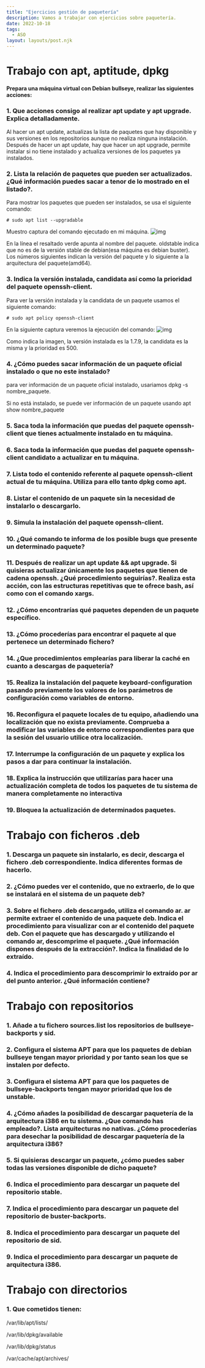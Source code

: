 ```yaml
---
title: "Ejercicios gestión de paquetería"
description: Vamos a trabajar con ejercicios sobre paquetería.
date: 2022-10-18
tags:
  - ASO
layout: layouts/post.njk
---
```



# Trabajo con apt, aptitude, dpkg
#### Prepara una máquina virtual con Debian bullseye, realizar las siguientes acciones:

### 1. Que acciones consigo al realizar apt update y apt upgrade. Explica detalladamente.

Al hacer un apt update, actualizas la lista de paquetes que hay disponible y sus versiones en los repositorios aunque no realiza ninguna instalación.
Después de hacer un apt update, hay que hacer un apt upgrade, permite instalar si no tiene instalado y actualiza versiones de los paquetes ya instalados.

### 2. Lista la relación de paquetes que pueden ser actualizados. ¿Qué información puedes sacar a tenor de lo mostrado en el listado?.

Para mostrar los paquetes que pueden ser instalados, se usa el siguiente comando:

```diff-js
# sudo apt list --upgradable
```
Muestro captura del comando ejecutado en mi máquina.
![img](/img/ASO-P3.1.png)

En la línea el resaltado verde apunta al nombre del paquete. oldstable indica que no es de la versión stable de debian(esa máquina es debian buster). Los números siguientes indican la versión del paquete y lo siguiente a la arquitectura del paquete(amd64).

### 3. Indica la versión instalada, candidata así como la prioridad del paquete openssh-client.

Para ver la versión instalada y la candidata de un paquete usamos el siguiente comando: 
```diff-js
# sudo apt policy openssh-client
```
En la siguiente captura veremos la ejecución del comando:
![img](/img/ASO-P3.2.png)

Como indica la imagen, la versión instalada es la 1.7.9, la candidata es la misma y la prioridad es 500. 

### 4. ¿Cómo puedes sacar información de un paquete oficial instalado o que no este instalado?

para ver información de un paquete oficial instalado, usariamos dpkg -s nombre_paquete.

Si no está instalado, se puede ver información de un paquete usando apt show nombre_paquete

### 5. Saca toda la información que puedas del paquete openssh-client que tienes actualmente instalado en tu máquina.

### 6. Saca toda la información que puedas del paquete openssh-client candidato a actualizar en tu máquina.

### 7. Lista todo el contenido referente al paquete openssh-client actual de tu máquina. Utiliza para ello tanto dpkg como apt.

### 8. Listar el contenido de un paquete sin la necesidad de instalarlo o descargarlo.

### 9. Simula la instalación del paquete openssh-client.

### 10. ¿Qué comando te informa de los posible bugs que presente un determinado paquete?

### 11. Después de realizar un apt update && apt upgrade. Si quisieras actualizar únicamente los paquetes que tienen de cadena openssh. ¿Qué procedimiento seguirías?. Realiza esta acción, con las estructuras repetitivas que te ofrece bash, así como con el comando xargs.

### 12. ¿Cómo encontrarías qué paquetes dependen de un paquete específico.

### 13. ¿Cómo procederías para encontrar el paquete al que pertenece un determinado fichero?

### 14. ¿Que procedimientos emplearías para liberar la caché en cuanto a descargas de paquetería?

### 15. Realiza la instalación del paquete keyboard-configuration pasando previamente los valores de los parámetros de configuración como variables de entorno.

### 16. Reconfigura el paquete locales de tu equipo, añadiendo una localización que no exista previamente. Comprueba a modificar las variables de entorno correspondientes para que la sesión del usuario utilice otra localización.

### 17. Interrumpe la configuración de un paquete y explica los pasos a dar para continuar la instalación.

### 18. Explica la instrucción que utilizarías para hacer una actualización completa de todos los paquetes de tu sistema de manera completamente no interactiva

### 19. Bloquea la actualización de determinados paquetes.

# Trabajo con ficheros .deb

### 1. Descarga un paquete sin instalarlo, es decir, descarga el fichero .deb correspondiente. Indica diferentes formas de hacerlo.

### 2. ¿Cómo puedes ver el contenido, que no extraerlo, de lo que se instalará en el sistema de un paquete deb?
 
### 3. Sobre el fichero .deb descargado, utiliza el comando ar. ar permite extraer el contenido de una paquete deb. Indica el procedimiento para visualizar con ar el contenido del paquete deb. Con el paquete que has descargado y utilizando el comando ar, descomprime el paquete. ¿Qué información dispones después de la extracción?. Indica la finalidad de lo extraído.

### 4. Indica el procedimiento para descomprimir lo extraído por ar del punto anterior. ¿Qué información contiene?

# Trabajo con repositorios

### 1. Añade a tu fichero sources.list los repositorios de bullseye-backports y sid.

### 2. Configura el sistema APT para que los paquetes de debian bullseye tengan mayor prioridad y por tanto sean los que se instalen por defecto.

### 3. Configura el sistema APT para que los paquetes de bullseye-backports tengan mayor prioridad que los de unstable.

### 4. ¿Cómo añades la posibilidad de descargar paquetería de la arquitectura i386 en tu sistema. ¿Que comando has empleado?. Lista arquitecturas no nativas. ¿Cómo procederías para desechar la posibilidad de descargar paquetería de la arquitectura i386?

### 5. Si quisieras descargar un paquete, ¿cómo puedes saber todas las versiones disponible de dicho paquete?

### 6. Indica el procedimiento para descargar un paquete del repositorio stable.

### 7. Indica el procedimiento para descargar un paquete del repositorio de buster-backports.

### 8. Indica el procedimiento para descargar un paquete del repositorio de sid.

### 9. Indica el procedimiento para descargar un paquete de arquitectura i386.

# Trabajo con directorios

### 1. Que cometidos tienen:

/var/lib/apt/lists/

/var/lib/dpkg/available

/var/lib/dpkg/status

/var/cache/apt/archives/
